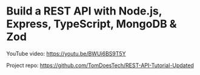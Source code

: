 # Build a REST API with Node.js, Express, TypeScript, MongoDB & Zod

YouTube video:
https://youtu.be/BWUi6BS9T5Y

Project repo:
https://github.com/TomDoesTech/REST-API-Tutorial-Updated
